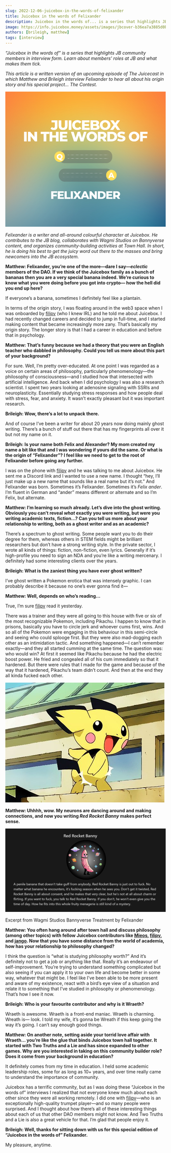 ```yaml
---
slug: 2022-12-06-juicebox-in-the-words-of-felixander
title: Juicebox in the words of Felixander
description: Juicebox in the words of... is a series that highlights JB community members in interview form. Learn about members’ roles at JB and what makes them tick.
image: https://info.juicebox.money/assets/images/jbcover-b36ea7a3885d0bd16a24bb5d5324525a.png
authors: [brileigh, matthew]
tags: [interview]
---
```


*“Juicebox in the words of” is a series that highlights JB community members in interview form. Learn about members’ roles at JB and what makes them tick.*

*This article is a written version of an upcoming episode of The Juicecast in which Matthew and Brileigh interview Felixander to hear all about his origin story and his special project… The Contest.*

![juicebox in the words of](jbcover.png)

*Felixander is a writer and all-around colourful character at Juicebox. He contributes to the JB blog, collaborates with Wagmi Studios on Bannyverse content, and organizes community-building activities at Town Hall. In short, he is doing his best to get the juicy word out there to the masses and bring newcomers into the JB ecosystem.*

**Matthew: Felixander, you’re one of the more—dare I say—*eclectic* members of the DAO. If we think of the Juicebox family as a bunch of bananas then you are a very special banana indeed. We’re curious to know what you were doing before you got into crypto— how the hell did you end up here?**

If everyone’s a banana, sometimes I definitely feel like a plantain. 

In terms of the origin story, I was floating around in the web3 space when I was onboarded by [filipv](https://twitter.com/filipvvvvvv/) (who I knew IRL) and he told me about Juicebox. I had recently changed careers and decided to jump in full-time, and I started making content that became increasingly more zany. That’s basically my origin story. The longer story is that I had a career in education and before that in psychology.

**Matthew: That’s funny because we had a theory that you were an English teacher who dabbled in philosophy. Could you tell us more about this part of your background?**

For sure. Well, I’m pretty over-educated. At one point I was regarded as a voice on certain areas of philosophy, particularly phenomenology—the philosophy of consciousness—and I studied how that intersected with artificial intelligence. And back when I did psychology I was also a research scientist. I spent two years looking at adenosine signaling with SSRIs and neuroplasticity. Essentially studying stress responses and how people deal with stress, fear, and anxiety. It wasn’t exactly pleasant but it was important research.

**Brileigh: Wow, there’s a lot to unpack there.** 

And of course I’ve been a writer for about 20 years now doing mainly ghost writing. There’s a bunch of stuff out there that has my fingerprints all over it but not my name on it.

**Brileigh: Is your name both Felix and Alexander? My mom created my name a bit like that and I was wondering if yours did the same. Or what is the origin of “Felixander”? I feel like we need to get to the root of Felixander before going any further.**

I was on the phone with [filipv](https://twitter.com/filipvvvvvv/) and he was talking to me about Juicebox. He sent me a Discord link and I wanted to use a new name. I thought “hey, I’ll just make up a new name that sounds like a real name but it’s not.” And Felixander was born. Sometimes it’s Felixander. Sometimes it’s *Felix ander*. I’m fluent in German and “ander” means different or alternate and so I’m Felix, but alternate. 

**Matthew: I’m learning so much already. Let’s dive into the ghost writing. Obviously you can’t reveal *what* exactly you were writing, but were you writing academic texts, fiction…? Can you tell us more about your relationship to writing, both as a ghost writer and as an academic?**

There’s a spectrum to ghost writing. Some people want you to do their degree for them, whereas others in STEM fields might be brilliant researchers but don’t have a strong writing style. In the private sector, I wrote all kinds of things: fiction, non-fiction, even lyrics. Generally if it’s high-profile you need to sign an NDA and you’re like a writing mercenary. I definitely had some interesting clients over the years. 

**Brileigh: What is the zaniest thing you have ever ghost written?**

I’ve ghost written a Pokemon erotica that was intensely graphic. I can probably describe it because no one’s ever gonna find it—

**Matthew: Well, depends on who’s reading...**

True, I’m sure [filipv](https://twitter.com/filipvvvvvv/) read it yesterday.

There was a trainer and they were all going to this house with five or six of the most recognizable Pokemon, including Pikachu. I happen to know that in prisons, basically you have to circle jerk and whoever cums first, wins. And so all of the Pokemon were engaging in this behaviour in this semi-circle and seeing who could splooge first. But they were also mad-dogging each other as an intimidation tactic. And something happened—I can’t remember exactly—and they all started cumming at the same time. The question was: who would win? At first it seemed like Pikachu because he had the electric boost power. He fried and congealed all of his cum immediately so that it hardened. But there were rules that I made for the game and because of the way that it hardened, Pikachu’s team didn’t count. And then at the end they all kinda fucked each other. 

![Pokemon butt slap](pokemonbuttslap.jpg)

**Matthew: Uhhhh, wow. My neurons are dancing around and making connections, and now you writing *Red Rocket Banny* makes perfect sense.** 

![Excerpt from Wagmi Studios Bannyverse Treatment by Felixander](red-rocket-banny.png)

<p class="subtitle">Excerpt from Wagmi Studios Bannyverse Treatment by Felixander</p>

**Matthew: You often hang around after town hall and discuss philosophy (among other topics) with fellow Juicebox contributors like [Mieos](https://twitter.com/Mieos_ETH), [filipv](https://twitter.com/filipvvvvvv/), and [jango](https://twitter.com/me_jango). Now that you have some distance from the world of academia, how has your relationship to philosophy changed?**

I think the question is “what is studying philosophy worth?” And it’s definitely not to get a job or anything like that. Really it’s an endeavour of self-improvement. You’re trying to understand something complicated but also seeing if you can apply it to your own life and become better in some way, whatever that might be. I feel like I’ve been able to be more present and aware of my existence, react with a bird’s eye view of a situation and relate it to something that I’ve studied in philosophy or phenomenology. That’s how I see it now.

**Brileigh: Who is your favourite contributor and why is it Wraeth?**

Wraeth is awesome. Wraeth is a front-end maniac. Wraeth is charming. Wreath is— look. I told my wife, it’s gonna be Wreath if this keep going the way it’s going. I can’t say enough good things. 

**Matthew: On another note, setting aside your torrid love affair with Wraeth… you’re like the glue that binds Juicebox town hall together. It started with Two Truths and a Lie and has since expanded to other games. Why are you interested in taking on this community builder role? Does it come from your background in education?**

It definitely comes from my time in education. I held some academic leadership roles, some for as long as 10+ years, and over time really came to understand the importance of community. 

Juicebox has a terrific community, but as I was doing these “Juicebox in the words of” interviews I realized that not everyone knew much about each other since they were all working remotely. I did one with [filipv](https://twitter.com/filipvvvvvv/)—who is an exceptionally high-quality trumpet player—and so many people were surprised. And I thought about how there’s all of these interesting things about each of us that other DAO members might not know. And Two Truths and a Lie is also a great vehicle for that. I’m glad that people enjoy it.  

**Brileigh: Well, thanks for sitting down with us for this special edition of “Juicebox in the words of” Felixander.**

My pleasure, anytime.
